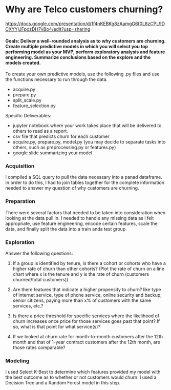 # Why are Telco customers churning?

https://docs.google.com/presentation/d/1f4nKEBKg8zAamgG6f0L8zCPL9DCXYYjJFpozDH7vBo4/edit?usp=sharing

#### Goals: Deliver a well-rounded analysis as to why customers are churning. Create multiple predictive models in which you will select you top performing model as your MVP, perform exploratory analysis and feature engineering. Summarize conclusions based on the explore and the models created.

To create your own predictive models, use the following .py files and use the functions necessary to run through the data.
- acquire.py 
- prepare.py 
- split_scale.py  
- feature_selection.py 

Specific Deliverables:

- jupyter notebook where your work takes place that will be delivered to others to read as a report.
- csv file that predicts churn for each customer
- acquire.py, prepare.py, model.py (you may decide to separate tasks into others, such as preprocessing.py or features.py)
- google slide summarizing your model

### Acquisition
I compiled a SQL query to pull the data necessary into a panad dataframe. In order to do this, I had to join tables together for the complete information needed to answer my question of why customers are churning.

### Preparation
There were several factors that needed to be taken into consideration when looking at the data pull in. I needed to handle any missing data as I felt appropriate, use feature engineering, encode certain features, scale the data, and finally split the data into a train anda test group.

### Exploration
Answer the following questions:

1. If a group is identified by tenure, is there a cohort or cohorts who have a higher rate of churn than other cohorts? (Plot the rate of churn on a line chart where x is the tenure and y is the rate of churn (customers churned/total customers))

2. Are there features that indicate a higher propensity to churn? like type of internet service, type of phone service, online security and backup, senior citizens, paying more than x% of customers with the same services, etc.?

3. Is there a price threshold for specific services where the likelihood of churn increases once price for those services goes past that point? If so, what is that point for what service(s)?

4. If we looked at churn rate for month-to-month customers after the 12th month and that of 1-year contract customers after the 12th month, are those rates comparable?

### Modeling
I used Select K-Best to determine which features provided my model with the best outcome as to whether or not customers would churn. I used a Decision Tree and a Random Forest model in this step.


